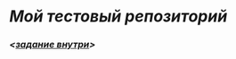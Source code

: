 # ***Мой тестовый репозиторий***
### *<[задание внутри](https://github.com/italbey/123/tree/master/ICS-24.09.2020(1))>*
